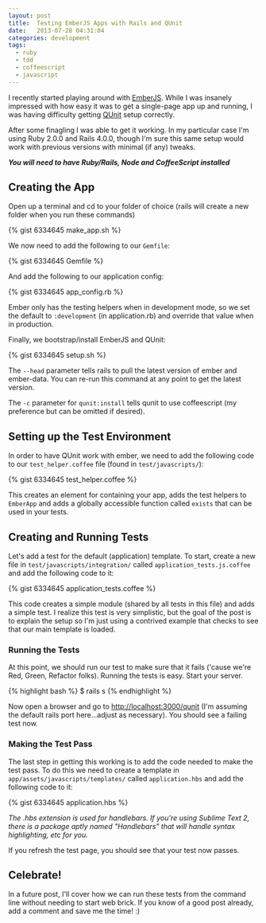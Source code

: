```yaml
---
layout: post
title:  Testing EmberJS Apps with Rails and QUnit
date:   2013-07-28 04:31:04
categories: development
tags:
  - ruby
  - tdd
  - coffeescript
  - javascript
---
```


I recently started playing around with [EmberJS](http://emberjs.com/). While I was insanely impressed with how easy it was to get a single-page app up and running, I was having difficulty getting [QUnit](http://qunitjs.com/) setup correctly.

After some finagling I was able to get it working. In my particular case I'm using Ruby 2.0.0 and Rails 4.0.0, though I'm sure this same setup would work with previous versions with minimal (if any) tweaks.

_**You will need to have Ruby/Rails, Node and CoffeeScript installed**_

## Creating the App

Open up a terminal and cd to your folder of choice (rails will create a new folder when you run these commands)

{% gist 6334645 make_app.sh %}

We now need to add the following to our `Gemfile`:

{% gist 6334645 Gemfile %}

And add the following to our application config:

{% gist 6334645 app_config.rb %}

Ember only has the testing helpers when in development mode, so we set the default to `:development` (in application.rb) and override that value when in production.

Finally, we bootstrap/install EmberJS and QUnit:

{% gist 6334645 setup.sh %}

The `--head` parameter tells rails to pull the latest version of ember and ember-data. You can re-run this command at any point to get the latest version.

The `-c` parameter for `qunit:install` tells qunit to use coffeescript (my preference but can be omitted if desired).

## Setting up the Test Environment

In order to have QUnit work with ember, we need to add the following code to our `test_helper.coffee` file (found in `test/javascripts/`):

{% gist 6334645 test_helper.coffee %}

This creates an element for containing your app, adds the test helpers to `EmberApp` and adds a globally accessible function called `exists` that can be used in your tests.

## Creating and Running Tests

Let's add a test for the default (application) template. To start, create a new file in `test/javascripts/integration/` called `application_tests.js.coffee` and add the following code to it:

{% gist 6334645 application_tests.coffee %}

This code creates a simple module (shared by all tests in this file) and adds a simple test. I realize this test is very simplistic, but the goal of the post is to explain the setup so I'm just using a contrived example that checks to see that our main template is loaded.

### Running the Tests

At this point, we should run our test to make sure that it fails ('cause we're Red, Green, Refactor folks). Running the tests is easy. Start your server.

{% highlight bash %}
$ rails s
{% endhighlight %}

Now open a browser and go to <http://localhost:3000/qunit> (I'm assuming the default rails port here...adjust as necessary). You should see a failing test now.

### Making the Test Pass

The last step in getting this working is to add the code needed to make the test pass. To do this we need to create a template in `app/assets/javascripts/templates/` called `application.hbs` and add the following code to it:

{% gist 6334645 application.hbs %}

*The .hbs extension is used for handlebars. If you're using Sublime Text 2, there is a package aptly named "Handlebars" that will handle syntax highlighting, etc for you.*

If you refresh the test page, you should see that your test now passes.

## Celebrate!

In a future post, I'll cover how we can run these tests from the command line without needing to start web brick. If you know of a good post already, add a comment and save me the time! :)